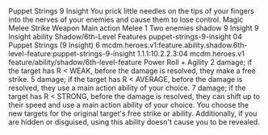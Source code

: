 <ability>
  <name>Puppet Strings</name>
  <cost>9 Insight</cost>
  <flavor>You prick little needles on the tips of your fingers into the nerves of your enemies and cause them to lose control.</flavor>
  <keywords>
    <keyword>Magic</keyword>
    <keyword>Melee</keyword>
    <keyword>Strike</keyword>
    <keyword>Weapon</keyword>
  </keywords>
  <type>Main action</type>
  <distance>Melee 1</distance>
  <target>Two enemies</target>
  <metadata>
    <class>shadow</class>
    <cost>9 Insight</cost>
    <cost_amount>9</cost_amount>
    <cost_resource>Insight</cost_resource>
    <feature_type>ability</feature_type>
    <file_dpath>Shadow/6th-Level Features</file_dpath>
    <item_id>puppet-strings-9-insight</item_id>
    <item_index>04</item_index>
    <item_name>Puppet Strings (9 Insight)</item_name>
    <level>6</level>
    <scc>mcdm.heroes.v1:feature.ability.shadow.6th-level-feature:puppet-strings-9-insight</scc>
    <scdc>1.1.1:10.2.2.3:04</scdc>
    <source>mcdm.heroes.v1</source>
    <type>feature/ability/shadow/6th-level-feature</type>
  </metadata>
  <effects>
    <effect type="roll">
      <roll>Power Roll + Agility</roll>
      <t1>2 damage; if the target has R &lt; WEAK, before the damage is resolved, they make a free strike.</t1>
      <t2>5 damage; if the target has R &lt; AVERAGE, before the damage is resolved, they use a main action ability of your choice.</t2>
      <t3>7 damage; if the target has R &lt; STRONG, before the damage is resolved, they can shift up to their speed and use a main action ability of your choice.</t3>
    </effect>
    <effect type="mundane">You choose the new targets for the original target&apos;s free strike or ability. Additionally, if you are hidden or disguised, using this ability doesn&apos;t cause you to be revealed.</effect>
  </effects>
</ability>
